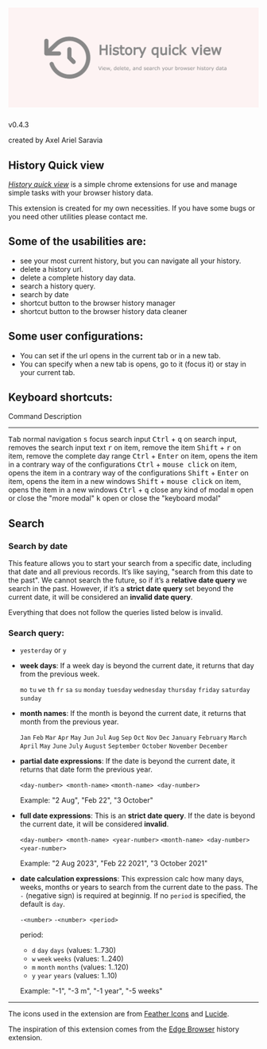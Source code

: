 # ![History Quick View](./media/promotion/marquee.png)
v0.4.3

created by Axel Ariel Saravia


## History Quick view
[*History quick view*](https://chromewebstore.google.com/detail/history-quick-view/ednfjcijimijfccmlfbeejidmbekdmic)
is a simple chrome extensions for use and manage simple tasks with your browser history data.

This extension is created for my own necessities. If you have some bugs or you need other utilities please contact me.

## Some of the usabilities are:
- see your most current history, but you can navigate all your history.
- delete a history url.
- delete a complete history day data.
- search a history query.
- search by date
- shortcut button to the browser history manager
- shortcut button to the browser history data cleaner

## Some user configurations:
- You can set if the url opens in the current tab or in a new tab.
- You can specify when a new tab is opens, go to it (focus it) or stay in your current tab.

## Keyboard shortcuts:

 Command                                    Description
 -----------------------------------------  ----------------------------------------------------------------
 <kbd>Tab</kbd>                             normal navigation
 <kbd>s</kbd>                               focus search input
 <kbd>Ctrl</kbd> + <kbd>q</kbd>             on search input, removes the search input text
 <kbd>r</kbd>                               on item, remove the item
 <kbd>Shift</kbd> + <kbd>r</kbd>            on item, remove the complete day range
 <kbd>Ctrl</kbd> + <kbd>Enter</kbd>         on item, opens the item in a contrary way of the configurations
 <kbd>Ctrl</kbd> + <kbd>mouse click</kbd>   on item, opens the item in a contrary way of the configurations
 <kbd>Shift</kbd> + <kbd>Enter</kbd>        on item, opens the item in a new windows
 <kbd>Shift</kbd> + <kbd>mouse click</kbd>  on item, opens the item in a new windows
 <kbd>Ctrl</kbd> + <kbd>q</kbd>             close any kind of modal
 <kbd>m</kbd>                               open or close the "more modal"
 <kbd>k</kbd>                               open or close the "keyboard modal"


## Search

### Search by date

This feature allows you to start your search from a specific date,
including that date and all previous records. It’s like saying,
"search from this date to the past". We cannot search the future,
so if it’s a **relative date query** we search in the past. However,
if it’s a **strict date query** set beyond the current date, it will
be considered an **invalid date query**.

Everything that does not follow the queries listed below is invalid.

### Search query:

- `yesterday` or `y`

- **week days**: If a week day is beyond the current date, it returns
that day from the previous week.

    `mo` `tu` `we` `th` `fr` `sa` `su`
    `monday` `tuesday` `wednesday` `thursday` `friday` `saturday` `sunday`

- **month names**: If the month is beyond the current date, it returns
that month from the previous year.

    `Jan` `Feb` `Mar` `Apr` `May` `Jun` `Jul` `Aug` `Sep` `Oct` `Nov` `Dec`
    `January` `February` `March` `April` `May` `June` `July` `August` `September` `October` `November` `December`

- **partial date expressions**: If the date is beyond the current date, it returns
that date form the previous year.

    `<day-number> <month-name>` `<month-name> <day-number>`

    Example: "2 Aug", "Feb 22", "3 October"

- **full date expressions**: This is an **strict date query**. If the date is
beyond the current date, it will be considered **invalid**.

    `<day-number> <month-name> <year-number>` `<month-name> <day-number> <year-number>`

    Example: "2 Aug 2023", "Feb 22 2021", "3 October 2021"

- **date calculation expressions**: This expression calc how many days,
weeks, months or years to search from the current date to the pass.
The `-` (negative sign) is required at beginnig. If no `period` is
specified, the default is `day`.

    `-<number>` `-<number> <period>`

    period:
    - `d` `day` `days` (values: 1..730)
    - `w` `week` `weeks` (values: 1..240)
    - `m` `month` `months` (values: 1..120)
    - `y` `year` `years` (values: 1..10)

    Example: "-1", "-3 m", "-1 year", "-5 weeks"

---

The icons used in the extension are from 
[Feather Icons](https:f//feathericons.com/) and
[Lucide](https://lucide.dev/).

The inspiration of this extension comes from the [Edge Browser](https://www.microsoft.com/en-us/edge) history extension.
